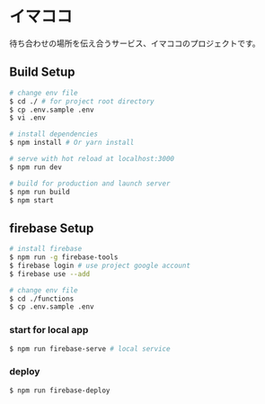 # イマココ

待ち合わせの場所を伝え合うサービス、イマココのプロジェクトです。

## Build Setup

``` bash
# change env file
$ cd ./ # for project root directory
$ cp .env.sample .env
$ vi .env
```

``` bash
# install dependencies
$ npm install # Or yarn install

# serve with hot reload at localhost:3000
$ npm run dev

# build for production and launch server
$ npm run build
$ npm start
```

## firebase Setup

```bash
# install firebase
$ npm run -g firebase-tools
$ firebase login # use project google account
$ firebase use --add
```

```bash
# change env file
$ cd ./functions
$ cp .env.sample .env
```

### start for local app
```bash
$ npm run firebase-serve # local service
```

### deploy
```
$ npm run firebase-deploy
```
